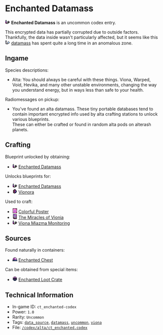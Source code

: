 # Enchanted Datamass

<img src="https://raw.githubusercontent.com/Ceterai/Enternia/main/codex/alta/datamass/enchanted.png" alt="Enchanted Datamass icon" loading="lazy" height=16px width="auto" /> **Enchanted Datamass** is an uncommon codex entry.

This encrypted data has partially corrupted due to outside factors.  
Thankfully, the data inside wasn't particularly affected, but it seems like this <img src="https://raw.githubusercontent.com/Ceterai/Enternia/main/items/generic/crafting/alta/datamass.png" alt="Datamass icon" loading="lazy" height=16px width="auto" /> [datamass](https://ceterai.github.io/MyEnternia/Wiki/Datamass) has spent quite a long time in an anomalous zone.

## Ingame

Species descriptions:

- Alta: You should always be careful with these things. Viona, Warped, Void, Hevika, and many other unstable environments, changing the way you understand energy, but in ways less than safe to your health.

Radiomessages on pickup:

- You've found an alta datamass. These tiny portable databases tend to contain important encrypted info used by alta crafting stations to unlock various blueprints.  
These can either be crafted or found in random alta pods on alterash planets.

## Crafting

Blueprint unlocked by obtaining:

- <img src="https://raw.githubusercontent.com/Ceterai/Enternia/main/codex/alta/datamass/enchanted.png" alt="Enchanted Datamass icon" loading="lazy" height=16px width="auto" /> [Enchanted Datamass](https://ceterai.github.io/MyEnternia/Wiki/EnchantedDatamass)

Unlocks blueprints for:

- <img src="https://raw.githubusercontent.com/Ceterai/Enternia/main/codex/alta/datamass/enchanted.png" alt="Enchanted Datamass icon" loading="lazy" height=16px width="auto" /> [Enchanted Datamass](https://ceterai.github.io/MyEnternia/Wiki/EnchantedDatamass)
- <img src="https://raw.githubusercontent.com/Ceterai/Enternia/main/objects/alta/special/plants/trees/ct_viona_tree.png" alt="Vionora icon" loading="lazy" height=16px width="auto" /> [Vionora](https://ceterai.github.io/MyEnternia/Wiki/Vionora)

Used to craft:

- <img src="https://raw.githubusercontent.com/Ceterai/Enternia/main/codex/alta/paper/enchanted.png" alt="Colorful Poster icon" loading="lazy" height=16px width="auto" /> [Colorful Poster](https://ceterai.github.io/MyEnternia/Wiki/ColorfulPoster)
- <img src="https://raw.githubusercontent.com/Ceterai/Enternia/main/codex/alta/ebook/enchanted.png" alt="The Miracles of Vionia icon" loading="lazy" height=16px width="auto" /> [The Miracles of Vionia](https://ceterai.github.io/MyEnternia/Wiki/TheMiraclesofVionia)
- <img src="https://raw.githubusercontent.com/Ceterai/Enternia/main/codex/alta/datamass/enchanted.png" alt="Viona Miazma Monitoring icon" loading="lazy" height=16px width="auto" /> [Viona Miazma Monitoring](https://ceterai.github.io/MyEnternia/Wiki/VionaMiazmaMonitoring)

## Sources

Found naturally in containers:

- <img src="https://raw.githubusercontent.com/Ceterai/Enternia/main/objects/biome/alterash/viona/chest/icon.png" alt="Enchanted Chest icon" loading="lazy" height=16px width="auto" /> [Enchanted Chest](https://ceterai.github.io/MyEnternia/Wiki/EnchantedChest)

Can be obtained from special items:

- <img src="https://raw.githubusercontent.com/Ceterai/Enternia/main/items/active/alta/loot/biome/ct_enchanted_loot.png" alt="Enchanted Loot Crate icon" loading="lazy" height=16px width="auto" /> [Enchanted Loot Crate](https://ceterai.github.io/MyEnternia/Wiki/EnchantedLootCrate)

## Technical Information

- In-game ID: `ct_enchanted-codex`
- Power: `1.0`
- Rarity: `Uncommon`
- Tags: [`data_source`](https://ceterai.github.io/MyEnternia/Wiki/Tags/DataSource), [`datamass`](https://ceterai.github.io/MyEnternia/Wiki/Tags/Datamass), [`uncommon`](https://ceterai.github.io/MyEnternia/Wiki/Tags/Uncommon), [`viona`](https://ceterai.github.io/MyEnternia/Wiki/Tags/Viona)
- File: [`/codex/alta/ct_enchanted.codex`](https://github.com/Ceterai/Enternia/blob/main/codex/alta/ct_enchanted.codex)

